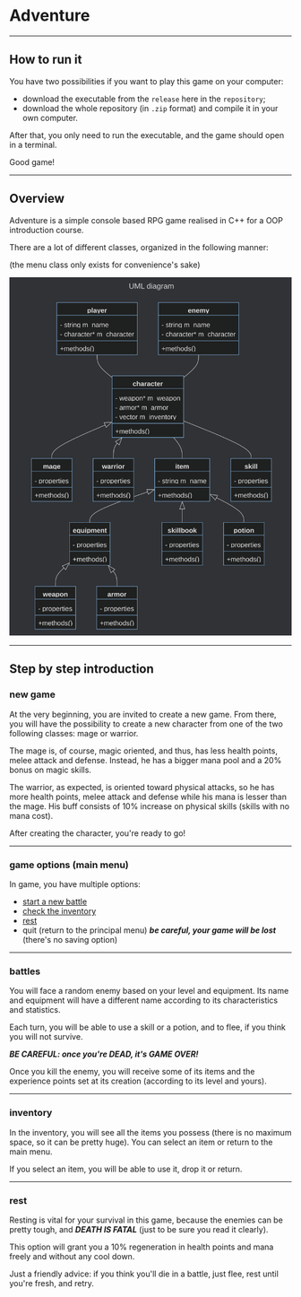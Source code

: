 # Adventure

---

## How to run it

You have two possibilities if you want to play this game on your computer:
- download the executable from the `release` here in the `repository`;
- download the whole repository (in `.zip` format) and compile it in your own computer.

After that, you only need to run the executable, and the game should open in a terminal.

Good game!

---

## Overview

Adventure is a simple console based RPG game realised in C++ for a OOP introduction course.

There are a lot of different classes, organized in the following manner:

(the menu class only exists for convenience's sake)

![img.png](img.png)

---

## Step by step introduction

### new game

At the very beginning, you are invited to create a new game.
From there, you will have the possibility to create a new character
from one of the two following classes: mage or warrior.

The mage is, of course, magic oriented, and thus, has less health points, melee attack and defense.
Instead, he has a bigger mana pool and a 20% bonus on magic skills.

The warrior, as expected, is oriented toward physical attacks,
so he has more health points, melee attack and defense while his mana is lesser than the mage.
His buff consists of 10% increase on physical skills (skills with no mana cost).

After creating the character, you're ready to go!

---

### game options (main menu)

In game, you have multiple options:
- [start a new battle](#battles)
- [check the inventory](#inventory)
- [rest](#rest) 
- quit (return to the principal menu)
***be careful, your game will be lost*** (there's no saving option)

---

### battles

You will face a random enemy based on your level and equipment.
Its name and equipment will have a different name
according to its characteristics and statistics.

Each turn, you will be able to use a skill or a potion,
and to flee, if you think you will not survive.

***BE CAREFUL: once you're DEAD, it's GAME OVER!***

Once you kill the enemy, you will receive some of its items
and the experience points set at its creation (according to its level and yours).

---

### inventory

In the inventory, you will see all the items you possess
(there is no maximum space, so it can be pretty huge).
You can select an item or return to the main menu.

If you select an item, you will be able to use it, drop it or return.

---

 ### rest

Resting is vital for your survival in this game, because the enemies can be pretty
tough, and ***DEATH IS FATAL*** (just to be sure you read it clearly).

This option will grant you a 10% regeneration in health points and mana freely and
without any cool down.

Just a friendly advice: if you think you'll die in a battle, just flee, rest until
you're fresh, and retry.